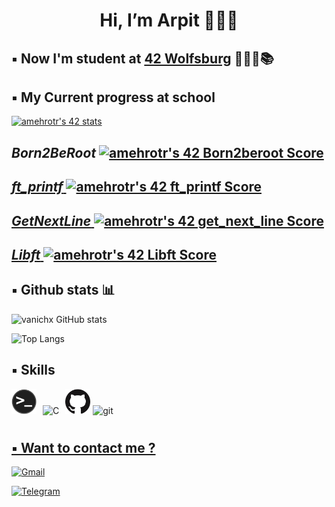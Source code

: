 <h1 align="center"> Hi, I’m Arpit 🙋🏻‍♂️ </h1>

## ▪️ Now I'm student at [42 Wolfsburg](https://42wolfsburg.de) 👨🏻‍💻📚 

## ▪️ My Current progress at school
[![amehrotr's 42 stats](https://badge42.vercel.app/api/v2/clj2uwdhc004908lhti0soiio/stats?cursusId=21&coalitionId=355)](https://github.com/JaeSeoKim/badge42)

## <a  target="ft_printf">*Born2BeRoot*    </a></a>[![amehrotr's 42 Born2beroot Score](https://badge42.vercel.app/api/v2/clj2uwdhc004908lhti0soiio/project/3114607)](https://github.com/JaeSeoKim/badge42)
## <a href='https://github.com/vanichx/ft_printf' target="ft_printf">*ft_printf*    </a></a>[![amehrotr's 42 ft_printf Score](https://badge42.vercel.app/api/v2/clj2uwdhc004908lhti0soiio/project/3109853)](https://github.com/JaeSeoKim/badge42)
## <a href='https://github.com/vanichx/GetNextLine' target="GetNextLine">*GetNextLine*    </a></a>[![amehrotr's 42 get_next_line Score](https://badge42.vercel.app/api/v2/clj2uwdhc004908lhti0soiio/project/3107236)](https://github.com/JaeSeoKim/badge42)
## <a href='https://github.com/vanichx/Libft' target="Libft">*Libft*    </a></a>[![amehrotr's 42 Libft Score](https://badge42.vercel.app/api/v2/clj2uwdhc004908lhti0soiio/project/3092589)](https://github.com/JaeSeoKim/badge42)

## ▪️ Github stats 📊

![vanichx GitHub stats](https://github-readme-stats.vercel.app/api?username=Arpit-42WOB&show_icons=true&theme=github_dark)

![Top Langs](https://github-readme-stats.vercel.app/api/top-langs/?username=Arpit-42WOB&layout=compact&theme=github_dark)

## ▪️ Skills
<img src="https://raw.githubusercontent.com/github/explore/80688e429a7d4ef2fca1e82350fe8e3517d3494d/topics/terminal/terminal.png" alt="git" width="40" height="40"/><img style="margin: 10px" src="https://profilinator.rishav.dev/skills-assets/c-original.svg" alt="C" height="40" /><img src="https://raw.githubusercontent.com/github/explore/78df643247d429f6cc873026c0622819ad797942/topics/github/github.png" alt="<GitHub" width="40" height="40"/> <img src="https://www.vectorlogo.zone/logos/git-scm/git-scm-icon.svg" alt="git" width="40" height="40"/> <a href="https://www.photoshop.com/en" target="_blank" rel="noreferrer">

## ▪️ Want to contact me ? 

<a href='mailto:amehrotr@student.42Wolfsburg.de' target="_blank"><img alt='Gmail' src='https://img.shields.io/badge/Gmail-D14836?style=for-the-badge&logo=gmail&logoColor=white'/></a>
</a>

<a href='https://t.me/Mehrotra_Arpit' target="_blank"><img alt='Telegram' src='https://img.shields.io/badge/Telegram-2CA5E0?style=for-the-badge&logo=telegram&logoColor=white'/></a>
</a>
